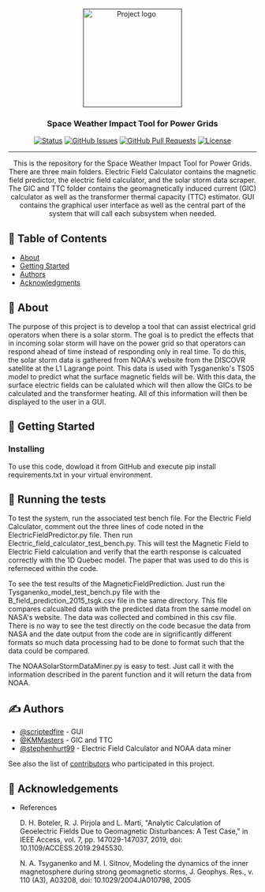 <p align="center">
  <a href="" rel="noopener">
 <img width=200px height=200px src="https://i.imgur.com/6wj0hh6.jpg" alt="Project logo"></a>
</p>

<h3 align="center">Space Weather Impact Tool for Power Grids</h3>

<div align="center">

[![Status](https://img.shields.io/badge/status-active-success.svg)]()
[![GitHub Issues](https://img.shields.io/github/issues/kylelobo/The-Documentation-Compendium.svg)](https://github.com/kylelobo/The-Documentation-Compendium/issues)
[![GitHub Pull Requests](https://img.shields.io/github/issues-pr/kylelobo/The-Documentation-Compendium.svg)](https://github.com/kylelobo/The-Documentation-Compendium/pulls)
[![License](https://img.shields.io/badge/license-MIT-blue.svg)](/LICENSE)

</div>

---

<p align="center"> This is the repository for the Space Weather Impact Tool for Power Grids. There are three main folders. Electric Field Calculator contains the magnetic field predictor, the electric field calculator, and the solar storm data scraper. The GIC and TTC folder contains the geomagnetically induced current (GIC) calculator as well as the transformer thermal capacity (TTC) estimator. GUI contains the graphical user interface as well as the central part of the system that will call each subsystem when needed.
    <br> 
</p>

## 📝 Table of Contents

- [About](#about)
- [Getting Started](#getting_started)
- [Authors](#authors)
- [Acknowledgments](#acknowledgement)

## 🧐 About <a name = "about"></a>

The purpose of this project is to develop a tool that can assist electrical grid operators when there is a solar storm. The goal is to predict the effects that in incoming solar storm will have on the power grid so that operators can respond ahead of time instead of responding only in real time. To do this, the solar storm data is gathered from NOAA's website from the DISCOVR satellite at the L1 Lagrange point. This data is used with Tysganenko's TS05 model to predict what the surface magnetic fields will be. With this data, the surface electric fields can be calulated which will then allow the GICs to be calculated and the transformer heating. All of this information will then be displayed to the user in a GUI.

## 🏁 Getting Started <a name = "getting_started"></a>


### Installing

To use this code, dowload it from GitHub and execute pip install requirements.txt in your virtual environment.


## 🔧 Running the tests <a name = "tests"></a>

To test the system, run the associated test bench file.
For the Electric Field Calculator, comment out the three lines of code noted in the ElectricFieldPredictor.py file. Then run Electric_field_calculator_test_bench.py. This will test the Magnetic Field to Electric Field calculation and verify that the earth response is calcuated correctly with the 1D Quebec model. The paper that was used to do this is referneced within the code.

To see the test results of the MagneticFieldPrediction. Just run the Tysganenko_model_test_bench.py file with the B_field_prediction_2015_tsgk.csv file in the same directory. This file compares calcualted data with the predicted data from the same model on NASA's website. The data was collected and combined in this csv file. There is no way to see the test directly on the code becasue the data from NASA and the date output from the code are in significantly different formats so much data processing had to be done to format such that the data could be compared.

The NOAASolarStormDataMiner.py is easy to test. Just call it with the information described in the parent function and it will return the data from NOAA. 


## ✍️ Authors <a name = "authors"></a>

- [@scriptedfire](https://github.com/scriptedfire) - GUI
- [@KMMasters](https://github.com/KMMasters) - GIC and TTC
- [@stephenhurt99](https://github.com/stephenhurt99) - Electric Field Calculator and NOAA data miner

See also the list of [contributors](https://github.com/scriptedfire/blueeye1_capstone/graphs/contributors) who participated in this project.

## 🎉 Acknowledgements <a name = "acknowledgement"></a>

- References

  D. H. Boteler, R. J. Pirjola and L. Marti, "Analytic Calculation of 
  Geoelectric Fields Due to Geomagnetic Disturbances: A Test Case," 
  in IEEE Access, vol. 7, pp. 147029-147037, 2019, doi: 10.1109/ACCESS.2019.2945530.

  N. A. Tsyganenko and M. I. Sitnov, Modeling the dynamics of the inner magnetosphere during
  strong geomagnetic storms, J. Geophys. Res., v. 110 (A3), A03208, doi: 10.1029/2004JA010798, 2005
